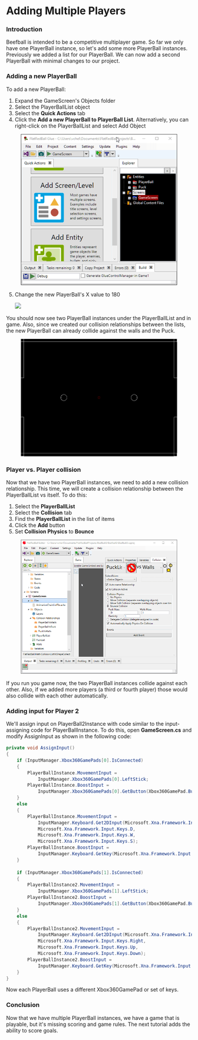 # Adding Multiple Players

### Introduction

Beefball is intended to be a competitive multiplayer game. So far we only have one PlayerBall instance, so let's add some more PlayerBall instances. Previously we added a list for our PlayerBall. We can now add a second PlayerBall with minimal changes to our project.

### Adding a new PlayerBall

To add a new PlayerBall:

1. Expand the GameScreen's Objects folder
2. Select the PlayerBallList object
3. Select the **Quick Actions** tab
4. Click the **Add a new PlayerBall to PlayerBall List**. Alternatively, you can right-click on the PlayerBallList and select Add Object

<figure><img src="../../media/2016-01-2021_July_25_145416.gif" alt=""><figcaption></figcaption></figure>

5.  Change the new PlayerBall's X value to 180

    ![](../../media/2021-07-img\_60fdc6f8e4b71.png)

You should now see two PlayerBall instances under the PlayerBallList and in game. Also, since we created our collision relationships between the lists, the new PlayerBall can already collide against the walls and the Puck.

<figure><img src="../../media/2016-01-2021_July_25_145219.gif" alt=""><figcaption></figcaption></figure>

### Player vs. Player collision

Now that we have two PlayerBall instances, we need to add a new collision relationship. This time, we will create a collision relationship between the PlayerBallList vs itself. To do this:

1. Select the **PlayerBallList**
2. Select the **Collision** tab
3. Find the **PlayerBallList** in the list of items
4. Click the **Add** button
5. Set **Collision Physics** to **Bounce**

<figure><img src="../../.gitbook/assets/02_07 26 02.gif" alt=""><figcaption></figcaption></figure>

If you run you game now, the two PlayerBall instances collide against each other. Also, if we added more players (a third or fourth player) those would also collide with each other automatically.

### Adding input for Player 2

We'll assign input on PlayerBall2Instance with code similar to the input-assigning code for PlayerBallInstance. To do this, open **GameScreen.cs** and modify AssignInput as shown in the following code:

```csharp
private void AssignInput()
{
    if (InputManager.Xbox360GamePads[0].IsConnected)
    {
        PlayerBallInstance.MovementInput =
            InputManager.Xbox360GamePads[0].LeftStick;
        PlayerBallInstance.BoostInput =
            InputManager.Xbox360GamePads[0].GetButton(Xbox360GamePad.Button.A);
    }
    else
    {
        PlayerBallInstance.MovementInput =
            InputManager.Keyboard.Get2DInput(Microsoft.Xna.Framework.Input.Keys.A,
            Microsoft.Xna.Framework.Input.Keys.D,
            Microsoft.Xna.Framework.Input.Keys.W,
            Microsoft.Xna.Framework.Input.Keys.S);
        PlayerBallInstance.BoostInput =
            InputManager.Keyboard.GetKey(Microsoft.Xna.Framework.Input.Keys.B);
    }

    if (InputManager.Xbox360GamePads[1].IsConnected)
    {
        PlayerBallInstance2.MovementInput =
            InputManager.Xbox360GamePads[1].LeftStick;
        PlayerBallInstance2.BoostInput =
            InputManager.Xbox360GamePads[1].GetButton(Xbox360GamePad.Button.A);
    }
    else
    {
        PlayerBallInstance2.MovementInput =
            InputManager.Keyboard.Get2DInput(Microsoft.Xna.Framework.Input.Keys.Left,
            Microsoft.Xna.Framework.Input.Keys.Right,
            Microsoft.Xna.Framework.Input.Keys.Up,
            Microsoft.Xna.Framework.Input.Keys.Down);
        PlayerBallInstance2.BoostInput = 
            InputManager.Keyboard.GetKey(Microsoft.Xna.Framework.Input.Keys.RightShift);
    }
}
```

Now each PlayerBall uses a different Xbox360GamePad or set of keys.

### Conclusion

Now that we have multiple PlayerBall instances, we have a game that is playable, but it's missing scoring and game rules. The next tutorial adds the ability to score goals.
